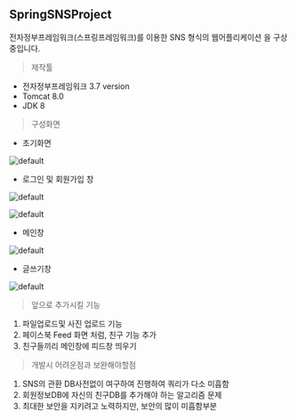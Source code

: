 ## SpringSNSProject

전자정부프레임워크(스프링프레임워크)를 이용한 SNS 형식의 웹어플리케이션 을 구상중입니다.

> 제작툴

- 전자정부프레임워크 3.7 version
- Tomcat 8.0
- JDK 8



> 구성화면

- 초기화면

![default](https://user-images.githubusercontent.com/32234263/41637039-b3af0bb0-748c-11e8-88e1-a00acecd3749.JPG)



- 로그인 및 회원가입 창

![default](https://user-images.githubusercontent.com/32234263/41637062-ccd8bbfe-748c-11e8-8f45-6a27b383da18.JPG)

![default](https://user-images.githubusercontent.com/32234263/41637067-d356e73a-748c-11e8-8f7d-8b75dddaefac.JPG)

- 메인창 

![default](https://user-images.githubusercontent.com/32234263/41637090-0504687a-748d-11e8-9527-004f404fe2a7.JPG)





- 글쓰기창

![default](https://user-images.githubusercontent.com/32234263/41637097-10db2b7a-748d-11e8-98d9-e0541c181fe9.JPG)

> 앞으로 추가시킬 기능

1.  파일업로드및 사진 업로드 기능
2.  페이스북 Feed 화면 처럼, 친구 기능 추가
3.  친구들끼리 메인창에 피드창 띄우기



> 개발시 어려운점과 보완해야할점



1.  SNS의 관환 DB사전없이 여구하여 진행하여 쿼리가 다소 미흡함
2.  회원정보DB에 자신의 친구DB를 추가해야 하는 알고리즘 문제
3.  최대한 보안을 지키려고 노력하지만, 보안의 많이 미흡함부분

